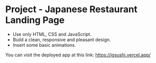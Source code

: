 # Project - Japanese Restaurant Landing Page

- Use only HTML, CSS and JavaScript.
- Build a clean, responsive and pleasant design.
- Insert some basic animations.

You can visit the deployed app at this link: https://igsushi.vercel.app/
